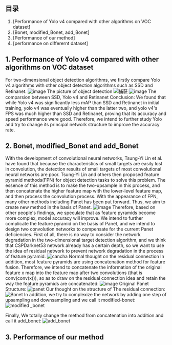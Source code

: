 

## 目录
1. [Performance of Yolo v4 compared with other algorithms on VOC dataset]
2. [Bonet, modified_Bonet, add_Bonet]
3. [Performance of our method]
4. [performance on differernt dataset]


## 1. Performance of Yolo v4 compared with other algorithms on VOC dataset
For two-dimensional object detection algorithms, we firstly compare Yolo v4 algorithms with other object detection algorithms such as SSD and Retinanet.
![image](https://user-images.githubusercontent.com/59796732/133000842-24d57585-f6da-48e2-b5cb-b06feee29fe4.png)
The picture of object detection 
![捕获](https://user-images.githubusercontent.com/59796732/133000943-c89a129e-0c4c-4cf0-ba1b-3dede6125abe.PNG)
![image](https://user-images.githubusercontent.com/59796732/133000986-75781631-4718-469b-a70e-8429782604d7.png)
The comparsion between SSD, Yolo v4 and Retinanet
Conclusion: We found that while Yolo v4 was significantly less mAP than SSD and Retinanet in initial training, yolo v4 was eventually higher than the latter two, and yolo v4's FPS was much higher than SSD and Retinanet, proving that its accuracy and speed performance were good. Therefore, we intend to further study Yolo and try to change its principal network structure to improve the accuracy rate.

## 2. Bonet, modified_Bonet and add_Bonet
With the development of convolutional neural networks, Tsung-Yi Lin et al. have found that because the characteristics of small targets are easily lost in convolution, the detection results of small targets of most convolutional neural networks are poor. Tsung-Yi Lin and others then proposed feature pyramid methods(FPN) for object detection tasks to solve this problem. The essence of this method is to make the two-upsample in this process, and then concatenate the higher feature map with the lower-level feature map, and then process the convolution process. With the appearance of FPN, many other methods including Panet has been put forward. Thus, we aim to create new method in the basis of Panet. 
![image](https://user-images.githubusercontent.com/59796732/133001130-93b31e8b-5fa9-49df-934b-25fbde2d7487.png)
Therefore, based on other people's findings, we speculate that as feature pyramids become more complex, model accuracy will improve. We intend to further complicate the feature pyramid on the basis of Panet, and we intend to design two convolution networks to compensate for the current Panet deficiencies. First of all, there is no way to consider the network degradation in the two-dimensional target detection algorithm, and we think that CSPDarknet53 network already has a certain depth, so we want to use the idea of residual network to prevent network degradation in the process of feature pyramid. 
![cancha](https://user-images.githubusercontent.com/59796732/133001676-2bd0f379-5dc2-451f-8448-8237a4aca209.png)
Normal thought on the residual connection
In addition, most feature pyramids are using concatenation method for feature fusion. Therefore, we intend to concatenate the information of the original feature x map into the feature map after two convolutions (that is conv(conv(x))), so as to draw on the residual connection idea and retain the way the feature pyramids are concatenated:
![image](https://user-images.githubusercontent.com/59796732/133001693-54c3e94b-d6ad-470f-9061-cd98ce393871.png)
Original Panet Structure: 
![panet](https://user-images.githubusercontent.com/59796732/133001808-4640fad1-8f04-4f04-9c97-ee7e896fb04d.png)
Our thought on the structure of The residual connection:
![Bonet](https://user-images.githubusercontent.com/59796732/133001796-db513df3-5c99-4dbe-9f8c-75627b1905af.png)
In addition, we try to complexize the network by adding one step of upsampling and downsampling and we call it modified-bonet:
![modified _bonet](https://user-images.githubusercontent.com/59796732/133001937-d26a7ccf-da29-402d-9be4-6f91eee3630c.png)

Finally, We totally change the method from concatenation into addition and call it add_bonet:
![add_bonet](https://user-images.githubusercontent.com/59796732/133001911-01cc04c5-876e-4f87-8911-2f2e4498090b.png)


## 3. Performance of our method 















